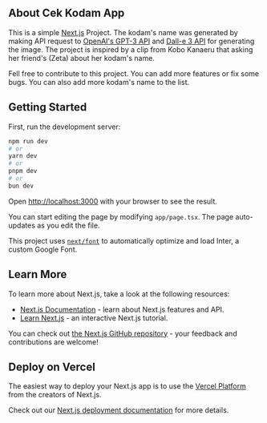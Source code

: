 ## About Cek Kodam App

This is a simple [Next.js](https://nextjs.org/) Project. The kodam's name was generated by making API request to [OpenAI's GPT-3 API](https://platform.openai.com/docs/guides/text-generation) and [Dall-e 3 API](https://platform.openai.com/docs/guides/images) for generating the image. The project is inspired by a clip from Kobo Kanaeru that asking her friend's (Zeta) about her kodam's name.

Fell free to contribute to this project. You can add more features or fix some bugs. You can also add more kodam's name to the list.

## Getting Started

First, run the development server:

```bash
npm run dev
# or
yarn dev
# or
pnpm dev
# or
bun dev
```

Open [http://localhost:3000](http://localhost:3000) with your browser to see the result.

You can start editing the page by modifying `app/page.tsx`. The page auto-updates as you edit the file.

This project uses [`next/font`](https://nextjs.org/docs/basic-features/font-optimization) to automatically optimize and load Inter, a custom Google Font.

## Learn More

To learn more about Next.js, take a look at the following resources:

- [Next.js Documentation](https://nextjs.org/docs) - learn about Next.js features and API.
- [Learn Next.js](https://nextjs.org/learn) - an interactive Next.js tutorial.

You can check out [the Next.js GitHub repository](https://github.com/vercel/next.js/) - your feedback and contributions are welcome!

## Deploy on Vercel

The easiest way to deploy your Next.js app is to use the [Vercel Platform](https://vercel.com/new?utm_medium=default-template&filter=next.js&utm_source=create-next-app&utm_campaign=create-next-app-readme) from the creators of Next.js.

Check out our [Next.js deployment documentation](https://nextjs.org/docs/deployment) for more details.
